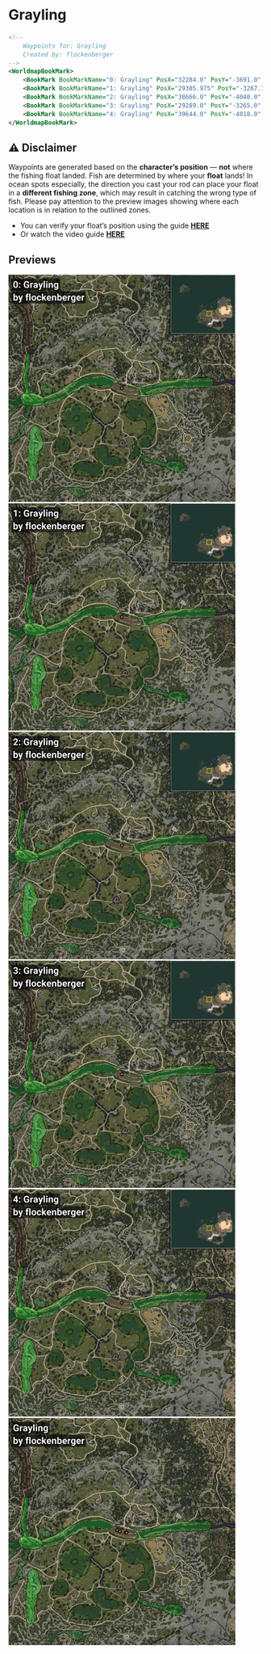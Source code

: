 # Grayling
```xml
<!--
    Waypoints for: Grayling
    Created by: flockenberger
-->
<WorldmapBookMark>
    <BookMark BookMarkName="0: Grayling" PosX="32284.0" PosY="-3691.0" PosZ="-50169.0" />
    <BookMark BookMarkName="1: Grayling" PosX="29305.975" PosY="-3267.7295" PosZ="-48568.883" />
    <BookMark BookMarkName="2: Grayling" PosX="38666.0" PosY="-4040.0" PosZ="-50956.0" />
    <BookMark BookMarkName="3: Grayling" PosX="29289.0" PosY="-3265.0" PosZ="-48540.0" />
    <BookMark BookMarkName="4: Grayling" PosX="39644.0" PosY="-4018.0" PosZ="-51265.0" />
</WorldmapBookMark>
```

## ⚠️ Disclaimer
Waypoints are generated based on the __**character’s position**__ — __not__ where the fishing float landed.
Fish are determined by where your **float** lands!
In ocean spots especially, the direction you cast your rod can place your float in a **different fishing zone**, which may result in catching the wrong type of fish.
Please pay attention to the preview images showing where each location is in relation to the outlined zones.

- You can verify your float’s position using the guide [**HERE**](https://flockenberger.github.io/bdo-fish-position/)
- Or watch the video guide [**HERE**](https://youtu.be/t-VXcRoNojk)

## Previews
<img src="./Grayling_0_Preview.webp" width="450"/> <img src="./Grayling_1_Preview.webp" width="450"/> <img src="./Grayling_2_Preview.webp" width="450"/> <img src="./Grayling_3_Preview.webp" width="450"/> <img src="./Grayling_4_Preview.webp" width="450"/> <img src="./Grayling_Preview.webp" width="450"/> 